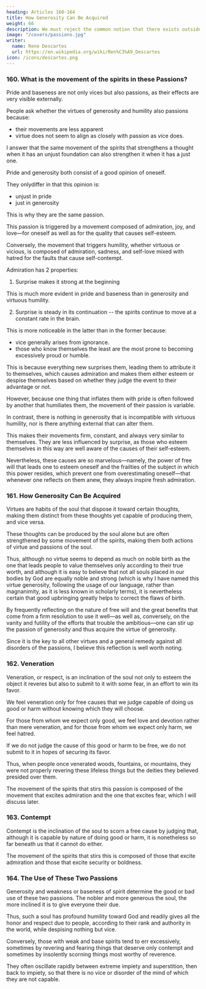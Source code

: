 ```yaml
---
heading: Articles 160-164
title: How Generosity Can Be Acquired
weight: 66
description: We must reject the common notion that there exists outside of us a Fortune which causes things to happen according to its pleasure
image: "/covers/passions.jpg"
writer:
  name: Rene Descartes
  url: https://en.wikipedia.org/wiki/Ren%C3%A9_Descartes
icon: /icons/descartes.png
---
```




### 160. What is the movement of the spirits in these Passions?

Pride and baseness are not only vices but also passions, as their effects are very visible externally.

 <!-- in those who are suddenly inflated or deflated by some new occasion. -->

People ask whether the virtues of generosity and humility also passions because:
- their movements are less apparent
- virtue does not seem to align as closely with passion as vice does.

I answer that the same movement of the spirits that strengthens a thought when it has an unjust foundation can also strengthen it when it has a just one.  

Pride and generosity both consist of a good opinion of oneself.

They onlydiffer in that this opinion is:
- unjust in pride
- just in generosity 

This is why they are the same passion.

This passion is triggered by a movement composed of admiration, joy, and love—for oneself as well as for the quality that causes self-esteem.

Conversely, the movement that triggers humility, whether virtuous or vicious, is composed of admiration, sadness, and self-love mixed with hatred for the faults that cause self-contempt.

<!-- The only difference I observe in these movements is that  -->

Admiration has 2 properties:

1. Surprise makes it strong at the beginning

This is much more evident in pride and baseness than in generosity and virtuous humility. 

2. Surprise is steady in its continuation -- the spirits continue to move at a constant rate in the brain.

This is more noticeable in the latter than in the former because:
- vice generally arises from ignorance.
- those who know themselves the least are the most prone to becoming excessively proud or humble.

This is because everything new surprises them, leading them to attribute it to themselves, which causes admiration and makes them either esteem or despise themselves based on whether they judge the event to their advantage or not.  

However, because one thing that inflates them with pride is often followed by another that humiliates them, the movement of their passion is variable. 

In contrast, there is nothing in generosity that is incompatible with virtuous humility, nor is there anything external that can alter them.

This makes their movements firm, constant, and always very similar to themselves. They are less influenced by surprise, as those who esteem themselves in this way are well aware of the causes of their self-esteem.

Nevertheless, these causes are so marvelous—namely, the power of free will that leads one to esteem oneself and the frailties of the subject in which this power resides, which prevent one from overestimating oneself—that whenever one reflects on them anew, they always inspire fresh admiration.


### 161. How Generosity Can Be Acquired

Virtues are habits of the soul that dispose it toward certain thoughts, making them distinct from these thoughts yet capable of producing them, and vice versa.

These thoughts can be produced by the soul alone but are often strengthened by some movement of the spirits, making them both actions of virtue and passions of the soul.  

Thus, although no virtue seems to depend as much on noble birth as the one that leads people to value themselves only according to their true worth, and although it is easy to believe that not all souls placed in our bodies by God are equally noble and strong (which is why I have named this virtue generosity, following the usage of our language, rather than magnanimity, as it is less known in scholarly terms), it is nevertheless certain that good upbringing greatly helps to correct the flaws of birth.  

By frequently reflecting on the nature of free will and the great benefits that come from a firm resolution to use it well—as well as, conversely, on the vanity and futility of the efforts that trouble the ambitious—one can stir up the passion of generosity and thus acquire the virtue of generosity. 

Since it is the key to all other virtues and a general remedy against all disorders of the passions, I believe this reflection is well worth noting.


### 162. Veneration

Veneration, or respect, is an inclination of the soul not only to esteem the object it reveres but also to submit to it with some fear, in an effort to win its favor.

We feel veneration only for free causes that we judge capable of doing us good or harm without knowing which they will choose.

For those from whom we expect only good, we feel love and devotion rather than mere veneration, and for those from whom we expect only harm, we feel hatred.

If we do not judge the cause of this good or harm to be free, we do not submit to it in hopes of securing its favor.  

Thus, when people once venerated woods, fountains, or mountains, they were not properly revering these lifeless things but the deities they believed presided over them.

The movement of the spirits that stirs this passion is composed of the movement that excites admiration and the one that excites fear, which I will discuss later.


### 163. Contempt

Contempt is the inclination of the soul to scorn a free cause by judging that, although it is capable by nature of doing good or harm, it is nonetheless so far beneath us that it cannot do either. 

The movement of the spirits that stirs this is composed of those that excite admiration and those that excite security or boldness.


### 164. The Use of These Two Passions

Generosity and weakness or baseness of spirit determine the good or bad use of these two passions. The nobler and more generous the soul, the more inclined it is to give everyone their due.

Thus, such a soul has profound humility toward God and readily gives all the honor and respect due to people, according to their rank and authority in the world, while despising nothing but vice.  

Conversely, those with weak and base spirits tend to err excessively, sometimes by revering and fearing things that deserve only contempt and sometimes by insolently scorning things most worthy of reverence. 

They often oscillate rapidly between extreme impiety and superstition, then back to impiety, so that there is no vice or disorder of the mind of which they are not capable.

